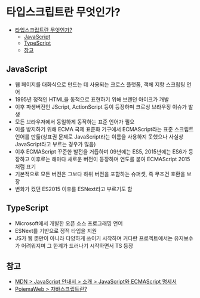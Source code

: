 # 타입스크립트란 무엇인가?

- [타입스크립트란 무엇인가?](#타입스크립트란-무엇인가)
  - [JavaScript](#javascript)
  - [TypeScript](#typescript)
  - [참고](#참고)

## JavaScript

- 웹 페이지를 대화식으로 만드는 데 사용되는 크로스 플랫폼, 객체 지향 스크립팅 언어
- 1995년 정적인 HTML을 동적으로 표현하기 위해 브렌던 아이크가 개발
- 이후 파생버전인 JScript, ActionScript 등이 등장하며 크로싱 브라우징 이슈가 발생
- 모든 브라우저에서 동일하게 동작하는 표준 언어가 필요
- 이를 방지하기 위해 ECMA 국제 표준화 기구에서 ECMAScript라는 표준 스크립트 언어를 만듦(상표권 문제로 JavaScript라는 이름을 사용하지 못했으나 사실상 JavaScript라고 부르는 경우가 많음)
- 이후 ECMAScript 꾸준한 발전을 거듭하며 09년에는 ES5, 2015년에는 ES6가 등장하고 이후로는 해마다 새로운 버전이 등장하며 연도를 붙여 ECMAScript 2015 처럼 표기
- 기본적으로 모든 버전은 그보다 하위 버전을 포함하는 슈퍼셋, 즉 무조건 호환을 보장
- 변화가 컸던 ES2015 이후를 ESNext라고 부르기도 함

## TypeScript

- Microsoft에서 개발한 오픈 소스 프로그래밍 언어
- ESNext를 기반으로 정적 타입을 지원
- JS가 웹 뿐만이 아니라 다양하게 쓰이기 시작하며 커다란 프로젝트에서는 유지보수가 어려워지며 그 한계가 드러나기 시작하면서 TS 등장

## 참고

- [MDN > JavaScript 안내서 > 소개 > JavaScript와 ECMAScript 명세서](https://developer.mozilla.org/ko/docs/Web/JavaScript/Guide/Introduction#javascript와_ecmascript_명세서)
- [PoiemaWeb > 자바스크립트란?](https://poiemaweb.com/js-introduction)
